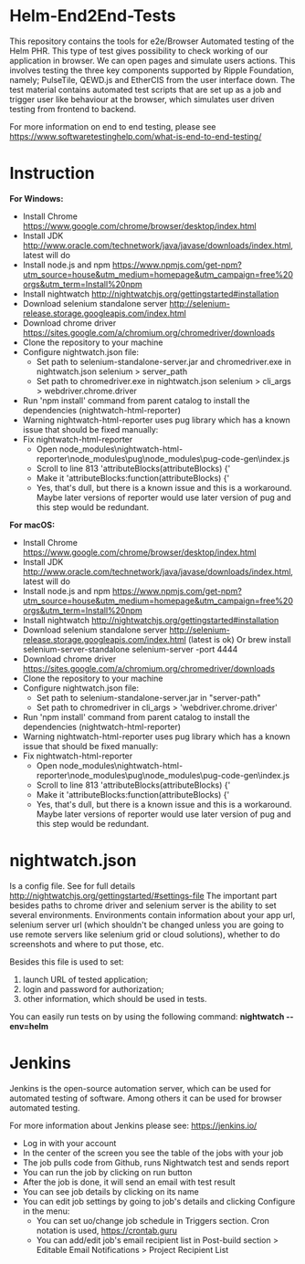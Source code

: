 # Helm-End2End-Tests

This repository contains the tools for e2e/Browser Automated testing of the Helm PHR. This type of test gives possibility to check working of our application in browser. 
We can open pages and simulate users actions. This involves testing the three key components supported by Ripple Foundation, namely; PulseTile, QEWD.js and EtherCIS from the user interface down. The test material contains automated test scripts that are set up as a job and trigger user like behaviour at the browser, which simulates user driven testing from frontend to backend. 

For more information on end to end testing, please see 
https://www.softwaretestinghelp.com/what-is-end-to-end-testing/

# Instruction
**For Windows:**

* Install Chrome https://www.google.com/chrome/browser/desktop/index.html
* Install JDK http://www.oracle.com/technetwork/java/javase/downloads/index.html, latest will do
* Install node.js and npm https://www.npmjs.com/get-npm?utm_source=house&utm_medium=homepage&utm_campaign=free%20orgs&utm_term=Install%20npm 
* Install nightwatch http://nightwatchjs.org/gettingstarted#installation 
* Download selenium standalone server http://selenium-release.storage.googleapis.com/index.html 
* Download chrome driver https://sites.google.com/a/chromium.org/chromedriver/downloads 
* Clone the repository to your machine
* Configure nightwatch.json file:
    * Set path to selenium-standalone-server.jar and chromedriver.exe in nightwatch.json selenium > server_path
    * Set path to chromedriver.exe in nightwatch.json selenium > cli_args > webdriver.chrome.driver
* Run 'npm install' command from parent catalog to install the dependencies (nightwatch-html-reporter)
* Warning nightwatch-html-reporter uses pug library which has a known issue that should be fixed manually:
* Fix nightwatch-html-reporter
    * Open node_modules\nightwatch-html-reporter\node_modules\pug\node_modules\pug-code-gen\index.js
    * Scroll to line 813 'attributeBlocks(attributeBlocks) {'
    * Make it 'attributeBlocks:function(attributeBlocks) {'
    * Yes, that's dull, but there is a known issue and this is a workaround. Maybe later versions of reporter would use later version of pug and this step would be redundant.


**For macOS:**

* Install Chrome https://www.google.com/chrome/browser/desktop/index.html
* Install JDK http://www.oracle.com/technetwork/java/javase/downloads/index.html, latest will do
* Install node.js and npm https://www.npmjs.com/get-npm?utm_source=house&utm_medium=homepage&utm_campaign=free%20orgs&utm_term=Install%20npm 
* Install nightwatch http://nightwatchjs.org/gettingstarted#installation 
* Download selenium standalone server http://selenium-release.storage.googleapis.com/index.html (latest is ok) Or brew install selenium-server-standalone selenium-server -port 4444
* Download chrome driver https://sites.google.com/a/chromium.org/chromedriver/downloads
* Clone the repository to your machine
* Configure nightwatch.json file:
    * Set path to selenium-standalone-server.jar in "server-path"
    * Set path to chromedriver in cli_args > 'webdriver.chrome.driver' 
* Run 'npm install' command from parent catalog to install the dependencies (nightwatch-html-reporter)
* Warning nightwatch-html-reporter uses pug library which has a known issue that should be fixed manually:
* Fix nightwatch-html-reporter
    * Open node_modules\nightwatch-html-reporter\node_modules\pug\node_modules\pug-code-gen\index.js
    * Scroll to line 813 'attributeBlocks(attributeBlocks) {'
    * Make it 'attributeBlocks:function(attributeBlocks) {'
    * Yes, that's dull, but there is a known issue and this is a workaround. Maybe later versions of reporter would use later version of pug and this step would be redundant.

# nightwatch.json
Is a config file. See for full details http://nightwatchjs.org/gettingstarted/#settings-file 
The important part besides paths to chrome driver and selenium server is the ability to set several environments. Environments contain information about your app url, selenium server url (which shouldn't be changed unless you are going to use remote servers like selenium grid or cloud solutions), whether to do screenshots and where to put those, etc. 

Besides this file is used to set:
1) launch URL of tested application;
2) login and password for authorization;
3) other information, which should be used in tests.

You can easily run tests on by using the following command: **nightwatch --env=helm**

# Jenkins
Jenkins is the open-source automation server, which can be used for automated testing of software. Among others it can be used for browser automated testing.

For more information about Jenkins please see:
https://jenkins.io/

* Log in with your account
* In the center of the screen you see the table of the jobs with your job
* The job pulls code from Github, runs Nightwatch test and sends report
* You can run the job by clicking on run button
* After the job is done, it will send an email with test result
* You can see job details by clicking on its name
* You can edit job settings by going to job's details and clicking Configure in the menu:
    * You can set uo/change job schedule in Triggers section. Cron notation is used, https://crontab.guru
    * You can add/edit job's email recipient list in Post-build section > Editable Email Notifications > Project Recipient List